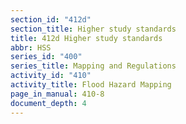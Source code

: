 ```yaml
---
section_id: "412d"
section_title: Higher study standards
title: 412d Higher study standards
abbr: HSS
series_id: "400"
series_title: Mapping and Regulations
activity_id: "410"
activity_title: Flood Hazard Mapping
page_in_manual: 410-8
document_depth: 4
---
```

